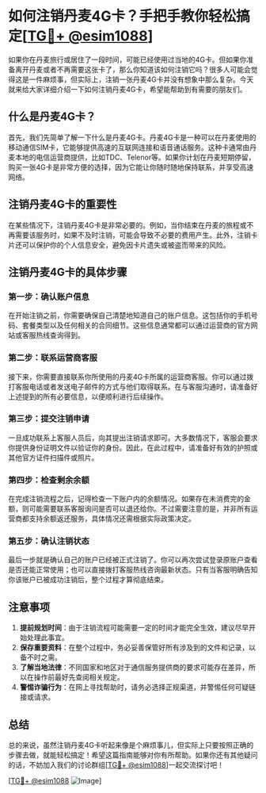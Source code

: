 # 如何注销丹麦4G卡？手把手教你轻松搞定[[TG💪+ @esim1088](https://t.me/s/esim1088)]

如果你在丹麦旅行或居住了一段时间，可能已经使用过当地的4G卡。但如果你准备离开丹麦或者不再需要这张卡了，那么你知道该如何注销它吗？很多人可能会觉得这是一件麻烦事，但实际上，注销一张丹麦4G卡并没有想象中那么复杂。今天就来给大家详细介绍一下如何注销丹麦4G卡，希望能帮助到有需要的朋友们。

## 什么是丹麦4G卡？

首先，我们先简单了解一下什么是丹麦4G卡。丹麦4G卡是一种可以在丹麦使用的移动通信SIM卡，它能够提供高速的互联网连接和语音通话服务。这种卡通常由丹麦本地的电信运营商提供，比如TDC、Telenor等。如果你计划在丹麦短期停留，购买一张4G卡是非常方便的选择，因为它能让你随时随地保持联系，并享受高速网络。

## 注销丹麦4G卡的重要性

在某些情况下，注销丹麦4G卡是非常必要的。例如，当你结束在丹麦的旅程或不再需要该服务时，如果不及时注销，可能会导致不必要的费用产生。此外，注销卡片还可以保护你的个人信息安全，避免因卡片遗失或被盗而带来的风险。

## 注销丹麦4G卡的具体步骤

### 第一步：确认账户信息

在开始注销之前，你需要确保自己清楚地知道自己的账户信息。这包括你的手机号码、套餐类型以及任何相关的合同细节。这些信息通常都可以通过运营商的官方网站或客服热线查询得到。

### 第二步：联系运营商客服

接下来，你需要直接联系你所使用的丹麦4G卡所属的运营商客服。你可以通过拨打客服电话或者发送电子邮件的方式与他们取得联系。在与客服沟通时，请准备好上述提到的所有必要信息，以便顺利进行后续操作。

### 第三步：提交注销申请

一旦成功联系上客服人员后，向其提出注销请求即可。大多数情况下，客服会要求你提供身份证明文件以验证你的身份。因此，在此过程中，请准备好有效的护照或其他官方证件扫描件或照片。

### 第四步：检查剩余余额

在完成注销流程之后，记得检查一下账户内的余额情况。如果存在未消费完的金额，则可能需要联系客服询问是否可以退还给你。不过需要注意的是，并非所有运营商都支持余额返还服务，具体情况还需根据实际政策决定。

### 第五步：确认注销状态

最后一步就是确认自己的账户已经被正式注销了。你可以再次尝试登录原账户查看是否还能正常使用；也可以直接拨打客服热线咨询最新状态。只有当客服明确告知你该账户已被成功注销后，整个过程才算彻底结束。

## 注意事项

1. **提前规划时间**：由于注销流程可能需要一定的时间才能完全生效，建议尽早开始处理此事宜。
2. **保存重要资料**：在整个过程中，务必妥善保管好所有涉及到的文件和记录，以备不时之需。
3. **了解当地法律**：不同国家和地区对于通信服务提供商的要求可能存在差异，所以在操作前最好先查阅相关规定。
4. **警惕诈骗行为**：在网上寻找帮助时，请务必选择正规渠道，并警惕任何可疑链接或请求。

## 总结

总的来说，虽然注销丹麦4G卡听起来像是个麻烦事儿，但实际上只要按照正确的步骤去做，就能轻松搞定！希望这篇指南能够对你有所帮助。如果你还有其他疑问的话，不妨加入我们的讨论群组[[TG💪+ @esim1088](https://t.me/s/esim1088)]一起交流探讨吧！

[[TG💪+ @esim1088](https://t.me/s/esim1088) ![Image](https://i.postimg.cc/4NQfJmqS/Snipaste-2025-05-13-00-14-12.png)]